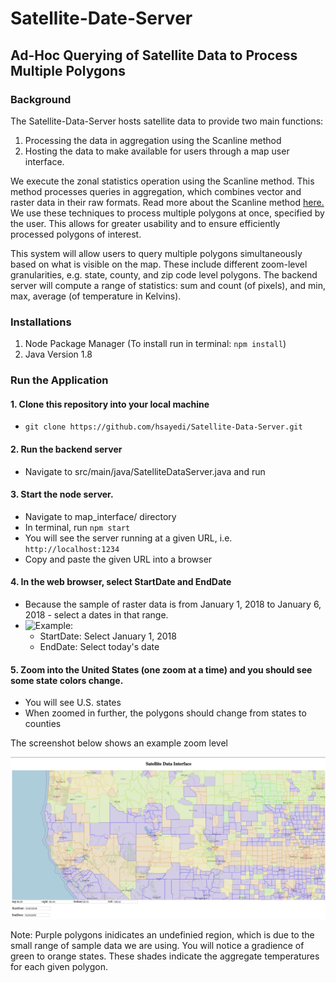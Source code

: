 # Satellite-Date-Server 
## Ad-Hoc Querying of Satellite Data to Process Multiple Polygons


### Background 

The Satellite-Data-Server hosts satellite data to provide two main functions: 
1. Processing the data in aggregation using the Scanline method 
2. Hosting the data to make available for users through a map user interface. 

We execute the zonal statistics operation using the Scanline method. This method processes queries in aggregation, which 
combines vector and raster data in their raw formats. Read more about the Scanline method [here.](https://www.cs.ucr.edu/~eldawy/publications/19_VLDB_Raptor_Demo.pdf) 
We use these techniques to process multiple polygons at once, specified by the user. This allows for greater usability and 
to ensure efficiently processed polygons of interest. 

This system will allow users to query multiple polygons simultaneously based on what is visible on the map. 
These include different zoom-level granularities, e.g. state, county, and zip code level polygons. The backend server 
will compute a range of statistics: sum and count (of pixels), and min, max, average (of temperature in Kelvins). 

### Installations

1. Node Package Manager (To install run in terminal: ```npm install```)
2. Java Version 1.8

### Run the Application

#### 1. Clone this repository into your local machine 

 * ```git clone https://github.com/hsayedi/Satellite-Data-Server.git```

#### 2. Run the backend server

  * Navigate to src/main/java/SatelliteDataServer.java and run
  
#### 3. Start the node server. 

  * Navigate to map_interface/ directory
  * In terminal, run ```npm start``` 
  * You will see the server running at a given URL, i.e. ```http://localhost:1234```
  * Copy and paste the given URL into a browser
  
#### 4. In the web browser, select StartDate and EndDate

  * Because the sample of raster data is from January 1, 2018 to January 6, 2018 - select a dates in that range. 
  * ![Example:](dates_select.gif) 
      * StartDate: Select January 1, 2018
      * EndDate: Select today's date
      
  

#### 5. Zoom into the United States (one zoom at a time) and you should see some state colors change. 

  * You will see U.S. states 
  * When zoomed in further, the polygons should change from states to counties

The screenshot below shows an example zoom level 

![U.S. Counties](counties_zoom.png)

Note: Purple polygons inidicates an undefinied region, which is due to the small range of sample data we are using. You will 
notice a gradience of green to orange states. These shades indicate the aggregate temperatures for each given polygon. 



